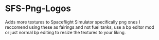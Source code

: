 # SFS-Png-Logos
Adds more textures to Spaceflight Simulator specifically png ones
I reccomend using these as fairings and not fuel tanks, use a bp editor mod or just normal bp editing to resize the textures to your liking.
